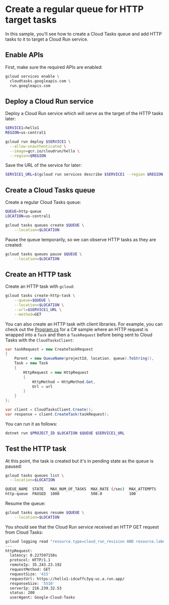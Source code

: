 # Create a regular queue for HTTP target tasks

In this sample, you'll see how to create a Cloud Tasks queue and add HTTP tasks
to it to target a Cloud Run service.

## Enable APIs

First, make sure the required APIs are enabled:

```sh
gcloud services enable \
  cloudtasks.googleapis.com \
  run.googleapis.com
```

## Deploy a Cloud Run service

Deploy a Cloud Run service which will serve as the target of the HTTP tasks
later:

```sh
SERVICE1=hello1
REGION=us-central1

gcloud run deploy $SERVICE1 \
  --allow-unauthenticated \
  --image=gcr.io/cloudrun/hello \
  --region=$REGION
```

Save the URL of the service for later:

```sh
SERVICE1_URL=$(gcloud run services describe $SERVICE1 --region $REGION --format 'value(status.url)')
```

## Create a Cloud Tasks queue

Create a regular Cloud Tasks queue:

```sh
QUEUE=http-queue
LOCATION=us-central1

gcloud tasks queues create $QUEUE \
    --location=$LOCATION
```

Pause the queue temporarily, so we can observe HTTP tasks as they are created:

```sh
gcloud tasks queues pause $QUEUE \
    --location=$LOCATION
```

## Create an HTTP task

Create an HTTP task with `gcloud`:

```sh
gcloud tasks create-http-task \
    --queue=$QUEUE \
    --location=$LOCATION \
    --url=$SERVICE1_URL \
    --method=GET
```

You can also create an HTTP task with client libraries. For example, you can
check out the [Program.cs](./client-libraries/csharp/Program.cs) for a C# sample
where an HTTP request is wrapped into a `Task` and then a `TaskRequest` before being
sent to Cloud Tasks with the `CloudTasksClient`:

```csharp
var taskRequest = new CreateTaskRequest
{
    Parent = new QueueName(projectId, location, queue).ToString(),
    Task = new Task
    {
        HttpRequest = new HttpRequest
        {
            HttpMethod = HttpMethod.Get,
            Url = url
        }
    }
};

var client = CloudTasksClient.Create();
var response = client.CreateTask(taskRequest);
```

You can run it as follows:

```sh
dotnet run $PROJECT_ID $LOCATION $QUEUE $SERVICE1_URL
```

## Test the HTTP task

At this point, the task is created but it's in pending state as the queue is
paused:

```sh
gcloud tasks queues list \
  --location=$LOCATION

QUEUE_NAME  STATE   MAX_NUM_OF_TASKS  MAX_RATE (/sec)  MAX_ATTEMPTS
http-queue  PAUSED  1000              500.0            100
```

Resume the queue:

```sh
gcloud tasks queues resume $QUEUE \
    --location=$LOCATION
```

You should see that the Cloud Run service received an HTTP GET request from
Cloud Tasks:

```sh
gcloud logging read "resource.type=cloud_run_revision AND resource.labels.service_name=$SERVICE1" --limit 1
---
httpRequest:
  latency: 0.227597158s
  protocol: HTTP/1.1
  remoteIp: 35.243.23.192
  requestMethod: GET
  requestSize: '415'
  requestUrl: https://hello1-idcwffc3yq-uc.a.run.app/
  responseSize: '5510'
  serverIp: 216.239.32.53
  status: 200
  userAgent: Google-Cloud-Tasks
```
